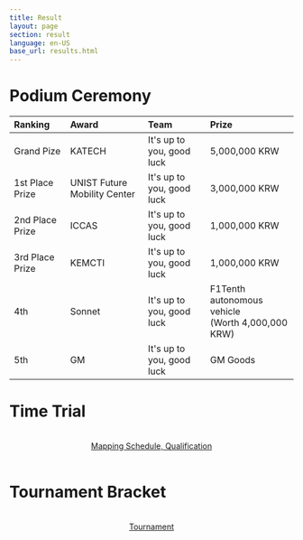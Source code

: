```yaml
---
title: Result
layout: page
section: result
language: en-US
base_url: results.html
---
```

# Podium Ceremony


| Ranking | Award | Team | Prize |
|:---|:---|:---|:---|
| Grand Pize | KATECH | It's up to you, good luck | 5,000,000 KRW |
| 1st Place Prize | UNIST Future Mobility Center | It's up to you, good luck | 3,000,000 KRW |
| 2nd Place Prize | ICCAS | It's up to you, good luck | 1,000,000 KRW |
| 3rd Place Prize | KEMCTI | It's up to you, good luck | 1,000,000 KRW |
| 4th | Sonnet | It's up to you, good luck | F1Tenth autonomous vehicle <br>(Worth 4,000,000 KRW) |
| 5th | GM | It's up to you, good luck | GM Goods |

# Time Trial

<br>

<!-- <img src="../images/result_tt.png"  style="width: 80%" alt="Time Trial" /> -->
<center class="actions">
	<a href="https://docs.google.com/spreadsheets/d/1eQpSkZx9a3RhTlKw-gK5Nj0ywJBRo5ARTXl-dxON8jY/edit?usp=sharing" class="button">Mapping Schedule, Qualification</a>
</center>

<br>

# Tournament Bracket

<br>

<!-- <img src="../images/result_bracket.png"  style="width: 80%" alt="Tournament Bracket" /> -->
<center class="actions">
	<a href="https://challonge.com/ko/odah4c7x" class="button">Tournament</a>
</center>

<br>

<!-- # Head to Head

<br>
<center>
<!-- <img src="../images/result_hth.png"  alt="Head to Head" /> -->
<!-- To Be Determined.
</center>
<br> --> 
